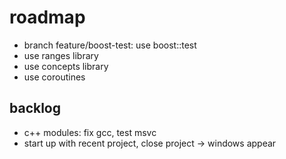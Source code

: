 # roadmap
- branch feature/boost-test: use boost::test
- use ranges library
- use concepts library
- use coroutines

## backlog
- c++ modules: fix gcc, test msvc
- start up with recent project, close project
  -> windows appear

